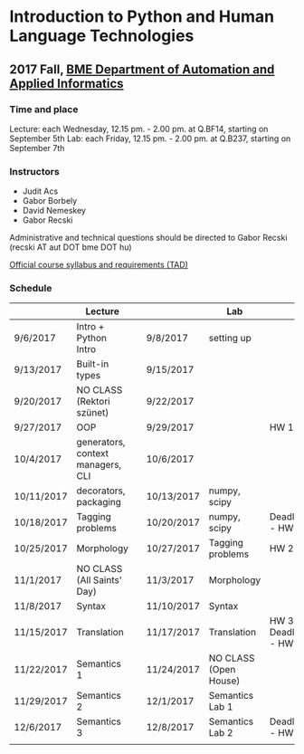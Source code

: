 # Introduction to Python and Human Language Technologies
## 2017 Fall, [BME Department of Automation and Applied Informatics](www.aut.bme.hu)

### Time and place
Lecture: each Wednesday, 12.15 pm. - 2.00 pm. at Q.BF14, starting on September 5th
Lab: each Friday, 12.15 pm. - 2.00 pm. at Q.B237, starting on September 7th

### Instructors
- Judit Acs
- Gabor Borbely 
- David Nemeskey
- Gabor Recski

Administrative and technical questions should be directed to Gabor Recski (recski AT aut DOT bme DOT hu)

[Official course syllabus and requirements (TAD)](https://portal.vik.bme.hu/kepzes/targyak/VIAUAV35/en/)

### Schedule

|            | Lecture                           |   |            | Lab                                |                        |
|------------|-----------------------------------|---|------------|------------------------------------|------------------------|
| 9/6/2017   | Intro + Python Intro              |   | 9/8/2017   | setting up                         |                        |
| 9/13/2017  | Built-in types                    |   | 9/15/2017  |                                    |                        |
| 9/20/2017  | NO CLASS (Rektori szünet)         |   | 9/22/2017  |                                    |                        |
| 9/27/2017  | OOP                               |   | 9/29/2017  |                                    | HW 1                   |
| 10/4/2017  | generators, context managers, CLI |   | 10/6/2017  |                                    |                        |
| 10/11/2017 | decorators, packaging             |   | 10/13/2017 | numpy, scipy                       |                        |
| 10/18/2017 | Tagging problems                  |   | 10/20/2017 | numpy, scipy                       | Deadline - HW 1        |
| 10/25/2017 | Morphology                        |   | 10/27/2017 | Tagging problems                   | HW 2                   |
| 11/1/2017  | NO CLASS (All Saints' Day)        |   | 11/3/2017  | Morphology                         |                        |
| 11/8/2017  | Syntax                            |   | 11/10/2017 | Syntax                             |                        |
| 11/15/2017 | Translation                       |   | 11/17/2017 | Translation                        | HW 3 / Deadline - HW 2 |
| 11/22/2017 | Semantics 1                       |   | 11/24/2017 | NO CLASS (Open House)              |                        |
| 11/29/2017 | Semantics 2                      |   | 12/1/2017  | Semantics Lab 1                   |                        |
| 12/6/2017  | Semantics 3                     |   | 12/8/2017  | Semantics Lab 2                    | Deadline - HW 3        |
|            |                                   |   |            |                                    |                        |
